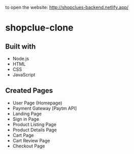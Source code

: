 to open the website: http://shopclues-backend.netlify.app/

# shopclue-clone
## Built with
- Node.js
- HTML
- CSS
- JavaScript
## Created Pages
- User Page (Homepage)
- Payment Gateway [Paytm API]
- Landing Page
- Sign in Page
- Product Listing Page
- Product Details Page
- Cart Page
- Cart Review Page
- Checkout Page

